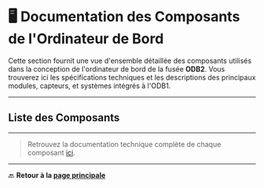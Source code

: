 # 🖥️ **Documentation des Composants de l'Ordinateur de Bord**

Cette section fournit une vue d'ensemble détaillée des composants utilisés dans la conception de l'ordinateur de bord de la fusée **ODB2**. Vous trouverez ici les spécifications techniques et les descriptions des principaux modules, capteurs, et systèmes intégrés à l'ODB1.

---

## **Liste des Composants**

---

> Retrouvez la documentation technique complète de chaque composant [ici](./Composantes/).

---

🔙 **Retour à la [page principale](../../README.md)**
